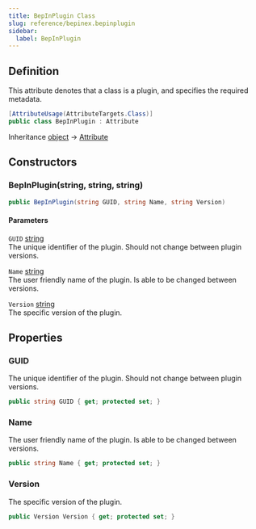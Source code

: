 ```yaml
---
title: BepInPlugin Class
slug: reference/bepinex.bepinplugin
sidebar:
  label: BepInPlugin
---
```

## Definition

This attribute denotes that a class is a plugin, and specifies the required metadata.

```csharp title="C#"
[AttributeUsage(AttributeTargets.Class)]
public class BepInPlugin : Attribute
```

Inheritance [object](https://learn.microsoft.com/dotnet/api/system.object/) → [Attribute](https://learn.microsoft.com/dotnet/api/system.attribute/)

## Constructors

### BepInPlugin(string, string, string)

```csharp title="C#"
public BepInPlugin(string GUID, string Name, string Version)
```

#### Parameters

`GUID` [string](https://learn.microsoft.com/dotnet/api/system.string/)  
The unique identifier of the plugin. Should not change between plugin versions.

`Name` [string](https://learn.microsoft.com/dotnet/api/system.string/)  
The user friendly name of the plugin. Is able to be changed between versions.

`Version` [string](https://learn.microsoft.com/dotnet/api/system.string/)  
The specific version of the plugin.


## Properties

### GUID

The unique identifier of the plugin. Should not change between plugin versions.

```csharp title="C#"
public string GUID { get; protected set; }
```

### Name

The user friendly name of the plugin. Is able to be changed between versions.

```csharp title="C#"
public string Name { get; protected set; }
```

### Version

The specific version of the plugin.

```csharp title="C#"
public Version Version { get; protected set; }
```
